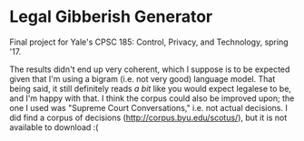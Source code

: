 # Legal Gibberish Generator
Final project for Yale's CPSC 185: Control, Privacy, and Technology, spring '17.

The results didn't end up very coherent, which I suppose is to be expected given that I'm using a bigram (i.e. not very good) language model.
That being said, it still definitely reads _a bit_ like you would expect legalese to be, and I'm happy with that.
I think the corpus could also be improved upon; the one I used was "Supreme Court Conversations," i.e. not actual decisions.
I did find a corpus of decisions (http://corpus.byu.edu/scotus/), but it is not available to download :(
